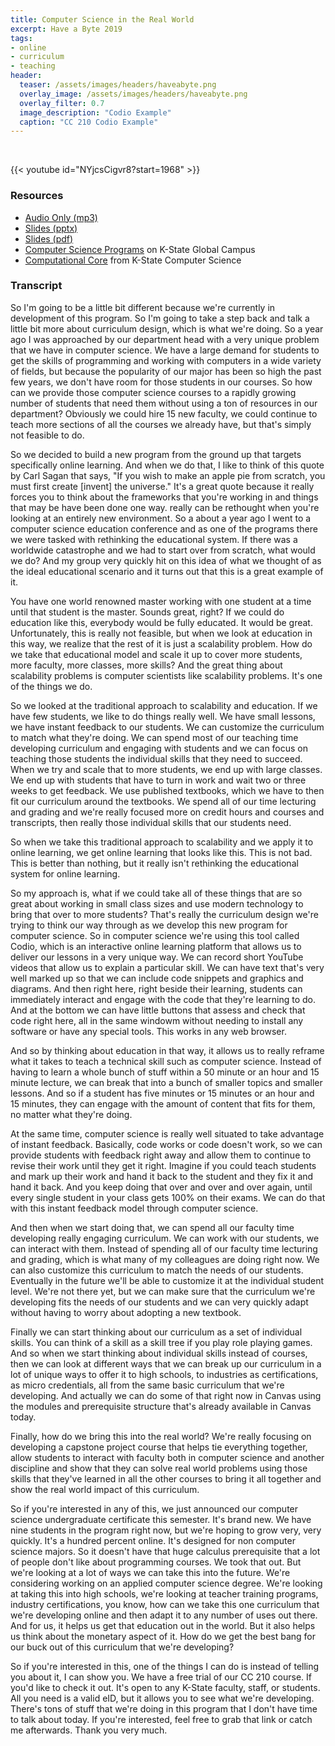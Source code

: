 ```yaml
---
title: Computer Science in the Real World
excerpt: Have a Byte 2019
tags:
- online
- curriculum
- teaching
header:
  teaser: /assets/images/headers/haveabyte.png
  overlay_image: /assets/images/headers/haveabyte.png
  overlay_filter: 0.7
  image_description: "Codio Example"
  caption: "CC 210 Codio Example"
---
```


<br>

{{< youtube id="NYjcsCigvr8?start=1968" >}}

### Resources

* [Audio Only (mp3)](audio.mp3)
* [Slides (pptx)](slides.pptx)
* [Slides (pdf)](slides.pdf)
* [Computer Science Programs](https://global.k-state.edu/engineering/computer-science/) on K-State Global Campus
* [Computational Core](https://cs.ksu.edu/core) from K-State Computer Science

### Transcript

So I'm going to be a little bit different because we're currently in development of this program. So I'm going to take a step back and talk a little bit more about curriculum design, which is what we're doing. So a year ago I was approached by our department head with a very unique problem that we have in computer science. We have a large demand for students to get the skills of programming and working with computers in a wide variety of fields, but because the popularity of our major has been so high the past few years, we don't have room for those students in our courses. So how can we provide those computer science courses to a rapidly growing number of students that need them without using a ton of resources in our department? Obviously we could hire 15 new faculty, we could continue to teach more sections of all the courses we already have, but that's simply not feasible to do.

So we decided to build a new program from the ground up that targets specifically online learning. And when we do that, I like to think of this quote by Carl Sagan that says, "If you wish to make an apple pie from scratch, you must first create [invent] the universe." It's a great quote because it really forces you to think about the frameworks that you're working in and things that may be have been done one way. really can be rethought when you're looking at an entirely new environment. So a about a year ago I went to a computer science education conference and as one of the programs there we were tasked with rethinking the educational system. If there was a worldwide catastrophe and we had to start over from scratch, what would we do? And my group very quickly hit on this idea of what we thought of as the ideal educational scenario and it turns out that this is a great example of it.

You have one world renowned master working with one student at a time until that student is the master. Sounds great, right? If we could do education like this, everybody would be fully educated. It would be great. Unfortunately, this is really not feasible, but when we look at education in this way, we realize that the rest of it is just a scalability problem. How do we take that educational model and scale it up to cover more students, more faculty, more classes, more skills? And the great thing about scalability problems is computer scientists like scalability problems. It's one of the things we do.

So we looked at the traditional approach to scalability and education. If we have few students, we like to do things really well. We have small lessons, we have instant feedback to our students. We can customize the curriculum to match what they're doing. We can spend most of our teaching time developing curriculum and engaging with students and we can focus on teaching those students the individual skills that they need to succeed. When we try and scale that to more students, we end up with large classes. We end up with students that have to turn in work and wait two or three weeks to get feedback. We use published textbooks, which we have to then fit our curriculum around the textbooks. We spend all of our time lecturing and grading and we're really focused more on credit hours and courses and transcripts, then really those individual skills that our students need.

So when we take this traditional approach to scalability and we apply it to online learning, we get online learning that looks like this. This is not bad. This is better than nothing, but it really isn't rethinking the educational system for online learning.

So my approach is, what if we could take all of these things that are so great about working in small class sizes and use modern technology to bring that over to more students? That's really the curriculum design we're trying to think our way through as we develop this new program for computer science. So in computer science we're using this tool called Codio, which is an interactive online learning platform that allows us to deliver our lessons in a very unique way. We can record short YouTube videos that allow us to explain a particular skill. We can have text that's very well marked up so that we can include code snippets and graphics and diagrams. And then right here, right beside their learning, students can immediately interact and engage with the code that they're learning to do. And at the bottom we can have little buttons that assess and check that code right here, all in the same windowm without needing to install any software or have any special tools. This works in any web browser.

And so by thinking about education in that way, it allows us to really reframe what it takes to teach a technical skill such as computer science. Instead of having to learn a whole bunch of stuff within a 50 minute or an hour and 15 minute lecture, we can break that into a bunch of smaller topics and smaller lessons. And so if a student has five minutes or 15 minutes or an hour and 15 minutes, they can engage with the amount of content that fits for them, no matter what they're doing.

At the same time, computer science is really well situated to take advantage of instant feedback. Basically, code works or code doesn't work, so we can provide students with feedback right away and allow them to continue to revise their work until they get it right. Imagine if you could teach students and mark up their work and hand it back to the student and they fix it and hand it back. And you keep doing that over and over and over again, until every single student in your class gets 100% on their exams. We can do that with this instant feedback model through computer science.

And then when we start doing that, we can spend all our faculty time developing really engaging curriculum. We can work with our students, we can interact with them. Instead of spending all of our faculty time lecturing and grading, which is what many of my colleagues are doing right now. We can also customize this curriculum to match the needs of our students. Eventually in the future we'll be able to customize it at the individual student level. We're not there yet, but we can make sure that the curriculum we're developing fits the needs of our students and we can very quickly adapt without having to worry about adopting a new textbook.

Finally we can start thinking about our curriculum as a set of individual skills. You can think of a skill as a skill tree if you play role playing games. And so when we start thinking about individual skills instead of courses, then we can look at different ways that we can break up our curriculum in a lot of unique ways to offer it to high schools, to industries as certifications, as micro credentials, all from the same basic curriculum that we're developing. And actually we can do some of that right now in Canvas using the modules and prerequisite structure that's already available in Canvas today.

Finally, how do we bring this into the real world? We're really focusing on developing a capstone project course that helps tie everything together, allow students to interact with faculty both in computer science and another discipline and show that they can solve real world problems using those skills that they've learned in all the other courses to bring it all together and show the real world impact of this curriculum.

So if you're interested in any of this, we just announced our computer science undergraduate certificate this semester. It's brand new. We have nine students in the program right now, but we're hoping to grow very, very quickly. It's a hundred percent online. It's designed for non computer science majors. So it doesn't have that huge calculus prerequisite that a lot of people don't like about programming courses. We took that out. But we're looking at a lot of ways we can take this into the future. We're considering working on an applied computer science degree. We're looking at taking this into high schools, we're looking at teacher training programs, industry certifications, you know, how can we take this one curriculum that we're developing online and then adapt it to any number of uses out there. And for us, it helps us get that education out in the world. But it also helps us think about the monetary aspect of it. How do we get the best bang for our buck out of this curriculum that we're developing?

So if you're interested in this, one of the things I can do is instead of telling you about it, I can show you. We have a free trial of our CC 210 course. If you'd like to check it out. It's open to any K-State faculty, staff, or students. All you need is a valid eID, but it allows you to see what we're developing. There's tons of stuff that we're doing in this program that I don't have time to talk about today. If you're interested, feel free to grab that link or catch me afterwards. Thank you very much.
